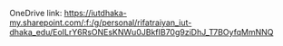OneDrive link: https://iutdhaka-my.sharepoint.com/:f:/g/personal/rifatraiyan_iut-dhaka_edu/EoILrY6RsONEsKNWu0JBkfIB70g9ziDhJ_T7BOyfqMmNNQ
